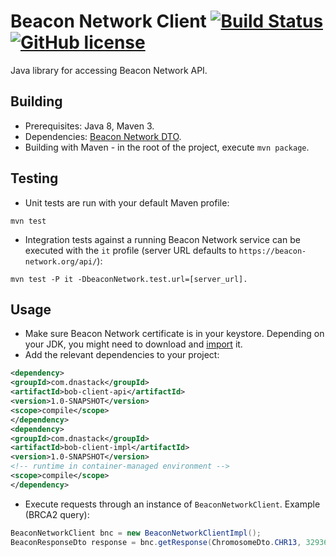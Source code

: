 # Beacon Network Client [![Build Status](https://travis-ci.org/mcupak/beacon-network-client.svg?branch=develop)](https://travis-ci.org/mcupak/beacon-network-client) [![GitHub license](https://img.shields.io/badge/license-Apache%202-blue.svg)](https://raw.githubusercontent.com/mcupak/beacon-network-client/develop/LICENSE)
Java library for accessing Beacon Network API.

## Building
- Prerequisites: Java 8, Maven 3.
- Dependencies: [Beacon Network DTO](https://github.com/mcupak/beacon-network-dto).
- Building with Maven - in the root of the project, execute `mvn package`.

## Testing
- Unit tests are run with your default Maven profile:
```
mvn test
```

- Integration tests against a running Beacon Network service can be executed with the `it` profile (server URL defaults to `https://beacon-network.org/api/`):
```
mvn test -P it -DbeaconNetwork.test.url=[server_url].
```

## Usage
- Make sure Beacon Network certificate is in your keystore. Depending on your JDK, you might need to download and [import](https://docs.oracle.com/javase/tutorial/security/toolsign/rstep2.html) it.
- Add the relevant dependencies to your project:
```xml
<dependency>
<groupId>com.dnastack</groupId>
<artifactId>bob-client-api</artifactId>
<version>1.0-SNAPSHOT</version>
<scope>compile</scope>
</dependency>
<dependency>
<groupId>com.dnastack</groupId>
<artifactId>bob-client-impl</artifactId>
<version>1.0-SNAPSHOT</version>
<!-- runtime in container-managed environment -->
<scope>compile</scope>
</dependency>
```

- Execute requests through an instance of `BeaconNetworkClient`. Example (BRCA2 query):
```java
BeaconNetworkClient bnc = new BeaconNetworkClientImpl();
BeaconResponseDto response = bnc.getResponse(ChromosomeDto.CHR13, 32936732L, AlleleDto.C, ReferenceDto.HG19, "amplab");
```
